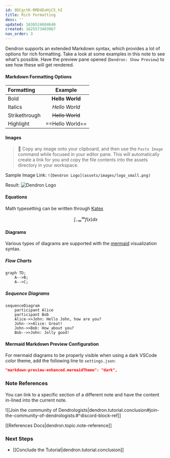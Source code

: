 ```yaml
---
id: 8DCgctK-RMD4EeHjC5_hI
title: Rich Formatting
desc: ''
updated: 1636524684640
created: 1625573403967
nav_order: 3
---
```


Dendron supports an extended Markdown syntax, which provides a lot of options for rich formatting. Take a look at some examples in this note to see what's possible.  Have the preview pane opened (`Dendron: Show Preview`) to see how these will get rendered.

#### Markdown Formatting Options

|Formatting|Example|
|:---|:---:|
|Bold|**Hello World**|
|Italics|_Hello World_|
|Strikethrough|~~Hello World~~|
|Highlight|==Hello World==|

#### Images

> 🌱 Copy any image onto your clipboard, and then use the `Paste Image` command while focused in your editor pane. This will automatically create a link for you and copy the file contents into the assets directory in your workspace.

Sample Image Link: `![Dendron Logo](assets/images/logo_small.png)`

Result:
![Dendron Logo](https://org-dendron-public-assets.s3.amazonaws.com/images/tutorial-logo_small.png)

#### Equations

Math typesetting can be written through [Katex](https://wiki.dendron.so/notes/b1919663-cc48-4054-b0cf-4b26fe444907.html)


$$
\int_{-\infty}^\infty f(x)dx
$$

#### Diagrams

Various types of diagrams are supported with the [mermaid](https://mermaid-js.github.io/mermaid/#/) visualization syntax.

##### Flow Charts

```mermaid
graph TD;
    A-->B;
    A-->C;
```

##### Sequence Diagrams

```mermaid
sequenceDiagram
    participant Alice
    participant Bob
    Alice->>John: Hello John, how are you?
    John-->>Alice: Great!
    John->>Bob: How about you?
    Bob-->>John: Jolly good!
```
#### Mermaid Markdown Preview Configuration
For mermaid diagrams to be properly visible when using a dark VSCode color theme, add the following line to `settings.json`:
```json
"markdown-preview-enhanced.mermaidTheme": "dark",
```

### Note References

You can link to a specific section of a different note and have the content in-lined into the current note.

![[Join the community of Dendrologists|dendron.tutorial.conclusion#join-the-community-of-dendrologists:#^discord-block-ref]]

[[References Docs|dendron.topic.note-reference]]

### Next Steps

- [[Conclude the Tutorial|dendron.tutorial.conclusion]]
